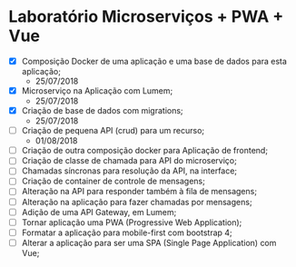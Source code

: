 
# Laboratório Microserviços + PWA + Vue

- [x] Composição Docker de uma aplicação e uma base de dados para esta aplicação;
    - 25/07/2018
- [x] Microserviço na Aplicação com Lumem;
    - 25/07/2018
- [x] Criação de base de dados com migrations;
    - 25/07/2018
- [ ] Criação de pequena API (crud) para um recurso;
    - 01/08/2018
- [ ] Criação de outra composição docker para Aplicação de frontend;
- [ ] Criação de classe de chamada para API do microserviço;
- [ ] Chamadas síncronas para resolução da API, na interface;
- [ ] Criação de container de controle de mensagens;
- [ ] Alteração na API para responder também à fila de mensagens;
- [ ] Alteração na aplicação para fazer chamadas por mensagens;
- [ ] Adição de uma API Gateway, em Lumem;
- [ ] Tornar aplicação uma PWA (Progressive Web Application);
- [ ] Formatar a aplicação para mobile-first com bootstrap 4;
- [ ] Alterar a aplicação para ser uma SPA (Single Page Application) com Vue;